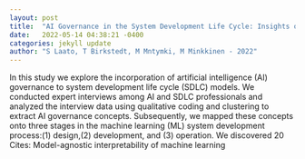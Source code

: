 ```yaml
---
layout: post
title:  "AI Governance in the System Development Life Cycle: Insights on Responsible Machine Learning Engineering"
date:   2022-05-14 04:38:21 -0400
categories: jekyll update
author: "S Laato, T Birkstedt, M Mntymki, M Minkkinen - 2022"
---
```

In this study we explore the incorporation of artificial intelligence (AI) governance to system development life cycle (SDLC) models. We conducted expert interviews among AI and SDLC professionals and analyzed the interview data using qualitative coding and clustering to extract AI governance concepts. Subsequently, we mapped these concepts onto three stages in the machine learning (ML) system development process:(1) design,(2) development, and (3) operation. We discovered 20 Cites: Model-agnostic interpretability of machine learning